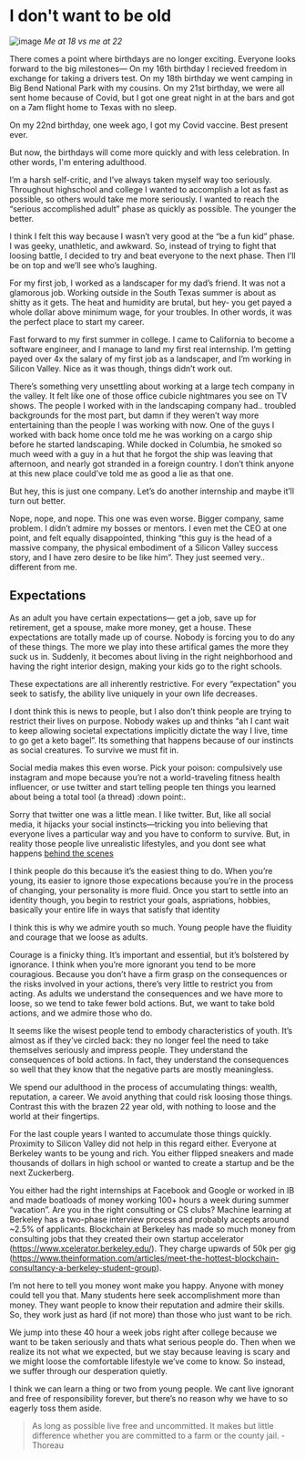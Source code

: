 # I don't want to be old

![image](https://liamporr.com/side_by_side.jpeg)
*Me at 18 vs me at 22*

There comes a point where birthdays are no longer exciting. Everyone looks forward to the big milestones— On my 16th birthday I recieved freedom in exchange for taking a drivers test. On my 18th birthday we went camping in Big Bend National Park with my cousins. On my 21st birthday, we were all sent home because of Covid, but I got one great night in at the bars and got on a 7am flight home to Texas with no sleep.

On my 22nd birthday, one week ago, I got my Covid vaccine. Best present ever.

But now, the birthdays will come more quickly and with less celebration. In other words, I'm entering adulthood.

I’m a harsh self-critic, and I’ve always taken myself way too seriously. Throughout highschool and college I wanted to accomplish a lot as fast as possible, so others would take me more seriously. I wanted to reach the “serious accomplished adult” phase as quickly as possible. The younger the better.

I think I felt this way because I wasn’t very good at the “be a fun kid” phase. I was geeky, unathletic, and awkward. So, instead of trying to fight that loosing battle, I decided to try and beat everyone to the next phase. Then I’ll be on top and we’ll see who’s laughing.

For my first job, I worked as a landscaper for my dad’s friend. It was not a glamorous job. Working outside in the South Texas summer is about as shitty as it gets. The heat and humidity are brutal, but hey- you get payed a whole dollar above minimum wage, for your troubles. In other words, it was the perfect place to start my career.

Fast forward to my first summer in college. I came to California to become a software engineer, and I manage to land my first real internship. I’m getting payed over 4x the salary of my first job as a landscaper, and I’m working in Silicon Valley. Nice as it was though, things didn’t work out.

There’s something very unsettling about working at a large tech company in the valley. It felt like one of those office cubicle nightmares you see on TV shows. The people I worked with in the landscaping company had.. troubled backgrounds for the most part, but damn if they weren’t way more entertaining than the people I was working with now. One of the guys I worked with back home once told me he was working on a cargo ship before he started landscaping. While docked in Columbia, he smoked so much weed with a guy in a hut that he forgot the ship was leaving that afternoon, and nearly got stranded in a foreign country. I don’t think anyone at this new place could’ve told me as good a lie as that one.

But hey, this is just one company. Let’s do another internship and maybe it’ll turn out better.

Nope, nope, and nope. This one was even worse. Bigger company, same problem. I didn’t admire my bosses or mentors. I even met the CEO at one point, and felt equally disappointed, thinking “this guy is the head of a massive company, the physical embodiment of a Silicon Valley success story, and I have zero desire to be like him”. They just seemed very.. different from me.

## Expectations

As an adult you have certain expectations— get a job, save up for retirement, get a spouse, make more money, get a house. These expectations are totally made up of course. Nobody is forcing you to do any of these things. The more we play into these artifical games the more they suck us in. Suddenly, it becomes about living in the right neighborhood and having the right interior design, making your kids go to the right schools.

These expectations are all inherently restrictive. For every “expectation” you seek to satisfy, the ability live uniquely in your own life decreases.

I dont think this is news to people, but I also don’t think people are trying to restrict their lives on purpose. Nobody wakes up and thinks “ah I cant wait to keep allowing societal expectations implicitly dictate the way I live, time to go get a keto bagel”. Its something that happens because of our instincts as social creatures. To survive we must fit in.

Social media makes this even worse. Pick your poison: compulsively use instagram and mope because you’re not a world-traveling fitness health influencer, or use twitter and start telling people ten things you learned about being a total tool (a thread) :down point:.

Sorry that twitter one was a little mean. I like twitter. But, like all social media, it hijacks your social instincts—tricking you into believing that everyone lives a particular way and you have to conform to survive. But, in reality those people live unrealistic lifestyles, and you dont see what happens [behind the scenes](https://ava.substack.com/p/effort)

I think people do this because it’s the easiest thing to do. When you’re young, its easier to ignore those expecations because you’re in the process of changing, your personality is more fluid. Once you start to settle into an identity though, you begin to restrict your goals, aspriations, hobbies, basically your entire life in ways that satisfy that identity

I think this is why we admire youth so much. Young people have the fluidity and courage that we loose as adults.

Courage is a finicky thing. It’s important and essential, but it’s bolstered by ignorance. I think when you’re more ignorant you tend to be more couragious. Because you don’t have a firm grasp on the consequences or the risks involved in your actions, there’s very little to restrict you from acting. As adults we understand the consequences and we have more to loose, so we tend to take fewer bold actions. But, we want to take bold actions, and we admire those who do.

It seems like the wisest people tend to embody characteristics of youth. It’s almost as if they’ve circled back: they no longer feel the need to take themselves seriously and impress people. They understand the consequences of bold actions. In fact, they understand the consequences so well that they know that the negative parts are mostly meaningless.

We spend our adulthood in the process of accumulating things: wealth, reputation, a career. We avoid anything that could risk loosing those things. Contrast this with the brazen 22 year old, with nothing to loose and the world at their fingertips.

For the last couple years I wanted to accumulate those things quickly. Proximity to Silicon Valley did not help in this regard either. Everyone at Berkeley wants to be young and rich. You either flipped sneakers and made thousands of dollars in high school or wanted to create a startup and be the next Zuckerberg.

You either had the right internships at Facebook and Google or worked in IB and made boatloads of money working 100+ hours a week during summer “vacation”. Are you in the right consulting or CS clubs? Machine learning at Berkeley has a two-phase interview process and probably accepts around ~2.5% of applicants. Blockchain at Berkeley has made so much money from consulting jobs that they created their own startup accelerator (https://www.xcelerator.berkeley.edu/). They charge upwards of 50k per gig (https://www.theinformation.com/articles/meet-the-hottest-blockchain-consultancy-a-berkeley-student-group).

I’m not here to tell you money wont make you happy. Anyone with money could tell you that. Many students here seek accomplishment more than money. They want people to know their reputation and admire their skills. So, they work just as hard (if not more) than those who just want to be rich.

We jump into these 40 hour a week jobs right after college because we want to be taken seriously and thats what serious people do. Then when we realize its not what we expected, but we stay because leaving is scary and we might loose the comfortable lifestyle we’ve come to know. So instead, we suffer through our desperation quietly.

I think we can learn a thing or two from young people. We cant live ignorant and free of responsibility forever, but there’s no reason why we have to so eagerly toss them aside.

>As long as possible live free and uncommitted. It makes but little difference whether you are committed to a farm or the county jail. - Thoreau

<footer>
<meta name="twitter:card" content="summary" />
<meta name="twitter:title" content="I don't want to be old" />
<meta name="twitter:image" content="https://liamporr.com/side_by_side.jpeg" />
</footer>

